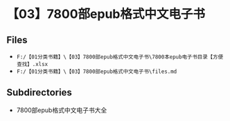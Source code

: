 # 【03】7800部epub格式中文电子书

## Files

- `F:/【01分类书籍】\【03】7800部epub格式中文电子书\7800本epub电子书目录【方便查找】.xlsx`
- `F:/【01分类书籍】\【03】7800部epub格式中文电子书\files.md`

## Subdirectories

- 7800部epub格式中文电子书大全
